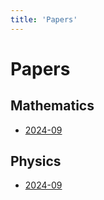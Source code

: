 ```yaml
---
title: 'Papers'
---
```


# Papers

## Mathematics

- [2024-09](/papers/tao-mathematics-2024-09.pdf)

## Physics

- [2024-09](/papers/tao-physics-2024-09.pdf)
